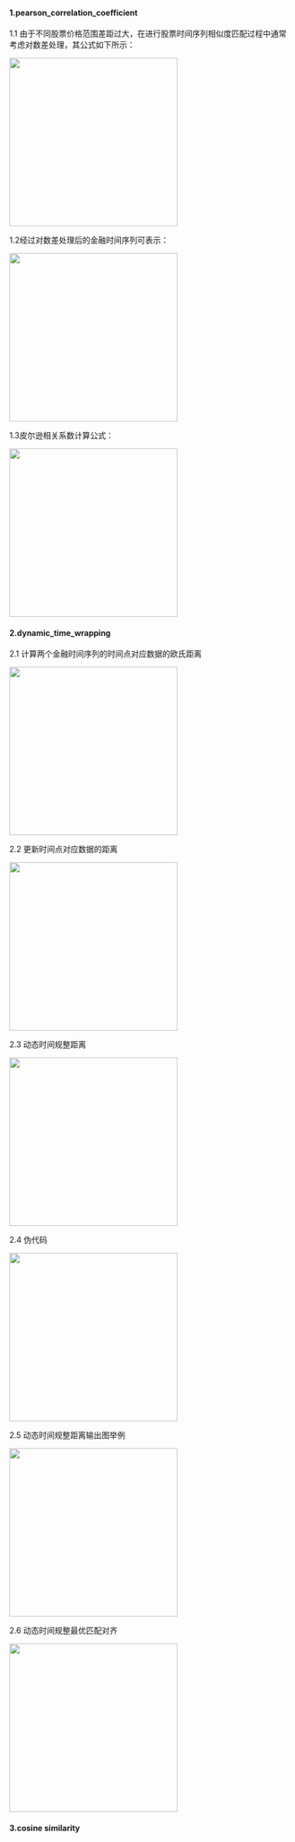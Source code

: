 #### 1.pearson_correlation_coefficient

1.1 由于不同股票价格范围差距过大，在进行股票时间序列相似度匹配过程中通常考虑对数差处理，其公式如下所示：

<img src="https://github.com/jm199504/Financial-Prediction/blob/master/Financial-Time-Similarity/images/pcc1.png" width = "300" />

1.2经过对数差处理后的金融时间序列可表示：

<img src="https://github.com/jm199504/Financial-Prediction/blob/master/Financial-Time-Similarity/images/pcc2.png" width = "300" />

1.3皮尔逊相关系数计算公式：

<img src="https://github.com/jm199504/Financial-Prediction/blob/master/Financial-Time-Similarity/images/pcc3.png" width = "300" />

#### 2.dynamic_time_wrapping

2.1 计算两个金融时间序列的时间点对应数据的欧氏距离

<img src="https://github.com/jm199504/Financial-Prediction/blob/master/Financial-Time-Similarity/images/dtw1.png" width = "300" />

2.2 更新时间点对应数据的距离

<img src="https://github.com/jm199504/Financial-Prediction/blob/master/Financial-Time-Similarity/images/dtw2.png" width = "300" />

2.3 动态时间规整距离

<img src="https://github.com/jm199504/Financial-Prediction/blob/master/Financial-Time-Similarity/images/dtw3.png" width = "300" />

2.4 伪代码

<img src="https://github.com/jm199504/Financial-Prediction/blob/master/Financial-Time-Similarity/images/dtw-alg.png" width = "300" />

2.5 动态时间规整距离输出图举例

<img src="https://github.com/jm199504/Financial-Prediction/blob/master/Financial-Time-Similarity/images/dtw-draw.png" width = "300" />

2.6 动态时间规整最优匹配对齐

<img src="https://github.com/jm199504/Financial-Prediction/blob/master/Financial-Time-Similarity/images/dtw-draw2.png" width = "300" />

#### 3.cosine similarity